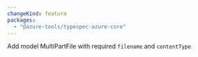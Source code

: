 ```yaml
---
changeKind: feature
packages:
  - "@azure-tools/typespec-azure-core"
---
```


Add model MultiPartFile with required `filename` and `contentType`